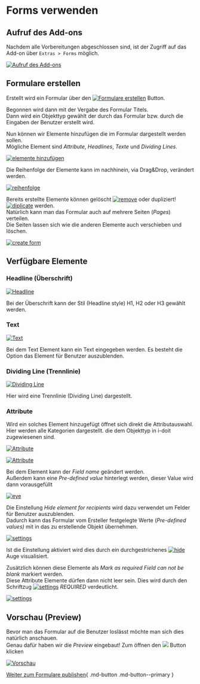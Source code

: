 # Forms verwenden

## Aufruf des Add-ons

Nachdem alle Vorbereitungen abgeschlossen sind, ist der Zugriff auf das Add-on über `Extras > Forms` möglich.

[![Aufruf des Add-ons](../../assets/images/de/i-doit-pro-add-ons/forms/verwenden/1-fv.png)](../../assets/images/de/i-doit-pro-add-ons/forms/verwenden/1-fv.png)

## Formulare erstellen

Erstellt wird ein Formular über den [![Formulare erstellen](../../assets/images/de/i-doit-pro-add-ons/forms/verwenden/2-fv.png)](../../assets/images/de/i-doit-pro-add-ons/forms/verwenden/2-fv.png) Button.

Begonnen wird dann mit der Vergabe des Formular Titels.<br>
Dann wird ein Objekttyp gewählt der durch das Formular bzw. durch die Eingaben der Benutzer erstellt wird.

Nun können wir Elemente hinzufügen die im Formular dargestellt werden sollen.<br>
Mögliche Element sind _Attribute_, _Headlines_, _Texte_ und _Dividing Lines_.

[![elemente hinzufügen](../../assets/images/de/i-doit-pro-add-ons/forms/verwenden/3-fv.gif)](../../assets/images/de/i-doit-pro-add-ons/forms/verwenden/3-fv.gif)

Die Reihenfolge der Elemente kann im nachhinein, via Drag&Drop, verändert werden.

[![reihenfolge](../../assets/images/de/i-doit-pro-add-ons/forms/verwenden/4-fv.gif)](../../assets/images/de/i-doit-pro-add-ons/forms/verwenden/4-fv.gif)

Bereits erstellte Elemente können gelöscht [![remove](../../assets/images/de/i-doit-pro-add-ons/forms/verwenden/5-fv.png)](../../assets/images/de/i-doit-pro-add-ons/forms/verwenden/5-fv.png) oder dupliziert! [![diplicate](../../assets/images/de/i-doit-pro-add-ons/forms/verwenden/6-fv.png)](../../assets/images/de/i-doit-pro-add-ons/forms/verwenden/6-fv.png) werden.<br>
Natürlich kann man das Formular auch auf mehrere Seiten (_Pages_) verteilen.<br>
Die Seiten lassen sich wie die anderen Elemente auch verschieben und löschen.

[![create form](../../assets/images/de/i-doit-pro-add-ons/forms/verwenden/7-fv.gif)](../../assets/images/de/i-doit-pro-add-ons/forms/verwenden/7-fv.gif)

## Verfügbare Elemente

### Headline (Überschrift)

[![Headline](../../assets/images/de/i-doit-pro-add-ons/forms/verwenden/8-fv.png)](../../assets/images/de/i-doit-pro-add-ons/forms/verwenden/8-fv.png)

Bei der Überschrift kann der Stil (Headline style) H1, H2 oder H3 gewählt werden.

### Text

[![Text](../../assets/images/de/i-doit-pro-add-ons/forms/verwenden/9-fv.png)](../../assets/images/de/i-doit-pro-add-ons/forms/verwenden/9-fv.png)

Bei dem Text Element kann ein Text eingegeben werden. Es besteht die Option das Element für Benutzer auszublenden.

### Dividing Line (Trennlinie)

[![Dividing Line](../../assets/images/de/i-doit-pro-add-ons/forms/verwenden/10-fv.png)](../../assets/images/de/i-doit-pro-add-ons/forms/verwenden/10-fv.png)

Hier wird eine Trennlinie (Dividing Line) dargestellt.

### Attribute

Wird ein solches Element hinzugefügt öffnet sich direkt die Attributauswahl.<br>
Hier werden alle Kategorien dargestellt. die dem Objekttyp in i-doit zugewiesenen sind.

[![Attribute](../../assets/images/de/i-doit-pro-add-ons/forms/verwenden/11-fv.png)](../../assets/images/de/i-doit-pro-add-ons/forms/verwenden/11-fv.png)

[![Attribute](../../assets/images/de/i-doit-pro-add-ons/forms/verwenden/12-fv.png)](../../assets/images/de/i-doit-pro-add-ons/forms/verwenden/12-fv.png)

Bei dem Element kann der _Field name_ geändert werden.<br>
Außerdem kann eine _Pre-defined value_ hinterlegt werden, dieser Value wird dann vorausgefüllt

[![eye](../../assets/images/de/i-doit-pro-add-ons/forms/verwenden/13-fv.png)](../../assets/images/de/i-doit-pro-add-ons/forms/verwenden/13-fv.png)

Die Einstellung _Hide element for recipients_ wird dazu verwendet um Felder für Benutzer auszublenden.<br>
Dadurch kann das Formular vom Ersteller festgelegte Werte (_Pre-defined values)_ mit in das zu erstellende Objekt übernehmen.<br>

[![settings](../../assets/images/de/i-doit-pro-add-ons/forms/verwenden/14-fv.png)](../../assets/images/de/i-doit-pro-add-ons/forms/verwenden/14-fv.png)

Ist die Einstellung aktiviert wird dies durch ein durchgestrichenes [![hide](../../assets/images/de/i-doit-pro-add-ons/forms/verwenden/16-fv.png)](../../assets/images/de/i-doit-pro-add-ons/forms/verwenden/16-fv.png) Auge visualisiert.



Zusätzlich können diese Elemente als _Mark as required Field can not be blank_ markiert werden.<br>
Diese Attribute Elemente dürfen dann nicht leer sein. Dies wird durch den Schriftzug [![settings](../../assets/images/de/i-doit-pro-add-ons/forms/verwenden/15-fv.png)](../../assets/images/de/i-doit-pro-add-ons/forms/verwenden/15-fv.png) _REQUIRED_ verdeutlicht.

[![settings](../../assets/images/de/i-doit-pro-add-ons/forms/verwenden/17-fv.png)](../../assets/images/de/i-doit-pro-add-ons/forms/verwenden/17-fv.png)

## Vorschau (Preview)

Bevor man das Formular auf die Benutzer loslässt möchte man sich dies natürlich anschauen.<br>
Genau dafür haben wir die _Preview_ eingebaut! Zum öffnen den [![](../../assets/images/de/i-doit-pro-add-ons/forms/verwenden/18-fv.png)](../../assets/images/de/i-doit-pro-add-ons/forms/verwenden/18-fv.png) Button klicken

[![Vorschau](../../assets/images/de/i-doit-pro-add-ons/forms/verwenden/19-fv.gif)](../../assets/images/de/i-doit-pro-add-ons/forms/verwenden/19-fv.gif)

[Weiter zum Formulare publishen](./formulare-publishen.md){ .md-button .md-button--primary }
